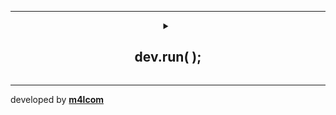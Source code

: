 <!--```java
import SoftwareDeveloper;

// Class that represents a developer.
public class Developer extends SoftwareDeveloper {

    // Attributes
    private String name = "malcom foca";
    private Date born = 12/18/89;
    private String nationality = "argentina";		
    private String high school = "national technological university";
    private String bio = "Developer passionate about technology and innovation.
                          Interested in open source projects and always learning something new.";

    // Metods
    public void develop(String lang) {
        System.out.println("developing in " + lang);
    }

    public void solveProblems() {
        System.out.println("solving problems efficiently.");
    }

    public void collaborate() {
        System.out.println("collaborating effectively in development teams.");
    }

    public void learn() {
        System.out.println("learning new technologies and best practices.");
    }

    public void languages() {
        System.out.println("languages spoken:");
        System.out.println("spanish");
        System.out.println("english");
    }

    // Main
    public static void main(String[] args) {
        Developer dev = new Developer();
        dev.develop("Java");
        dev.solveProblems();
        dev.collaborate();
        dev.learn();
        dev.languages();
    }
}
```-->
<hr>

<details align="middle">    
<summary>
    <h2>dev.run( );</h2>
</summary>
<hr>
<br>

[![Typing SVG](https://readme-typing-svg.demolab.com?font=Fira+Code&size=30&pause=1000&color=AA47F7&center=true&random=false&width=578&lines=software+developer+student;web+developer;allways+learning+new+things)](https://git.io/typing-svg)
<hr>

### Programming Languages

![C](https://img.shields.io/badge/C-00599C?style=for-the-badge&logo=c&logoColor=white)
![.Net](https://img.shields.io/badge/.NET-5C2D91?style=for-the-badge&logo=.net&logoColor=white)
![C#](https://img.shields.io/badge/C%23-239120?style=for-the-badge&logo=c-sharp&logoColor=white)
![JS](https://img.shields.io/badge/JavaScript-F7DF1E?style=for-the-badge&logo=javascript&logoColor=black)
![Python](https://img.shields.io/badge/Python-3776AB?style=for-the-badge&logo=python&logoColor=white)
<hr>

### Skills

![Git](https://img.shields.io/badge/GIT-E44C30?style=for-the-badge&logo=git&logoColor=white)
![Azure](https://img.shields.io/badge/microsoft%20azure-0089D6?style=for-the-badge&logo=microsoft-azure&logoColor=white)
![Bootstrap](https://img.shields.io/badge/Bootstrap-563D7C?style=for-the-badge&logo=bootstrap&logoColor=white)
![Powershell](https://img.shields.io/badge/powershell-5391FE?style=for-the-badge&logo=powershell&logoColor=white)
![HTML](https://img.shields.io/badge/HTML5-E34F26?style=for-the-badge&logo=html5&logoColor=white)
![CSS](https://img.shields.io/badge/CSS3-1572B6?style=for-the-badge&logo=css3&logoColor=white)
![Json](https://img.shields.io/badge/json%20web%20tokens-323330?style=for-the-badge&logo=json-web-tokens&logoColor=pink)
![Spring](https://img.shields.io/badge/Spring-6DB33F?style=for-the-badge&logo=spring&logoColor=white)
<hr>

### Databases

![Mysql](https://img.shields.io/badge/MySQL-005C84?style=for-the-badge&logo=mysql&logoColor=white)
![Postgresql](https://img.shields.io/badge/PostgreSQL-316192?style=for-the-badge&logo=postgresql&logoColor=white)
<hr>

### Operating Systems

![Debian](https://img.shields.io/badge/Debian-A81D33?style=for-the-badge&logo=debian&logoColor=white)
![Linux](https://img.shields.io/badge/Linux-FCC624?style=for-the-badge&logo=linux&logoColor=black)
![Windows](https://img.shields.io/badge/Windows-0078D6?style=for-the-badge&logo=windows&logoColor=white)
![Ubuntu](https://img.shields.io/badge/Ubuntu-E95420?style=for-the-badge&logo=ubuntu&logoColor=white)
<hr>

### Ide

![Netbeans](https://img.shields.io/badge/apache%20netbeans-1B6AC6?style=for-the-badge&logo=apache%20netbeans%20IDE&logoColor=white)
![Colab](https://img.shields.io/badge/Colab-F9AB00?style=for-the-badge&logo=googlecolab&color=525252)
![Intellij](https://img.shields.io/badge/IntelliJ_IDEA-000000.svg?style=for-the-badge&logo=intellij-idea&logoColor=white)
![Visual-studio](https://img.shields.io/badge/Visual_Studio-5C2D91?style=for-the-badge&logo=visual%20studio&logoColor=white)
![Sublime-text](https://img.shields.io/badge/sublime_text-%23575757.svg?&style=for-the-badge&logo=sublime-text&logoColor=important)
![Visual-studio-code](https://img.shields.io/badge/Visual_Studio_Code-0078D4?style=for-the-badge&logo=visual%20studio%20code&logoColor=white)
<hr>

### Projects

![###](https://github-readme-stats.vercel.app/api/pin/?username=m4lcom&repo=agenda-python&theme=tokyonight)
![###](https://github-readme-stats.vercel.app/api/pin/?username=m4lcom&repo=supermarketWeb&theme=tokyonight)

<hr>

### Stats
  
<img src="https://github-readme-stats.vercel.app/api/top-langs/?username=m4lcom&theme=tokyonight"/>
<img src="https://github-readme-stats.vercel.app/api/top-langs/?username=m4lcom&layout=compact&theme=tokyonigth"/>


|                                                                     Vishal's Stats                                                                     |
|:------------------------------------------------------------------------------------------------------------------------------------------------------:|
| ![Vishal's 𝚐𝚒𝚝𝚑𝚞𝚋 𝚐𝚛𝚊𝚙𝚑](https://activity-graph.herokuapp.com/graph?username=m4lcom&theme=react-dark&hide_border=true&area=true) |
| ![Vishal's github stats](https://github-readme-stats.vercel.app/api?username=m4lcom&show_icons=true&theme=github_dark)              | 
| ![Vishal's GitHub Streak](https://github-readme-streak-stats.herokuapp.com/?user=m4lcom&theme=algolia)                    | 
    

|                                                                                                      Vishal's Stars                                                                                                       |                                                           Top Languages                                                           |      
|:-------------------------------------------------------------------------------------------------------------------------------------------------------------------------------------------------------------------------:|:---------------------------------------------------------------------------------------------------------------------------------:|
| ![Github Stars](https://github-readme-stats.vercel.app/api?username=I-am-vishalmaurya&show_icons=true&locale=en&count_private=true&hide_rank=true&custom_title=My%20GitHub%20Stats&disable_animations=true&theme=algolia) | ![Top Langs](https://github-readme-stats.vercel.app/api/top-langs/?username=Aditya664&langs_count=8&theme=algolia&layout=compact) |




### Certifications
<hr>

### Connect with Me
<hr>

[![Gmail](https://img.shields.io/badge/Gmail-D14836?style=for-the-badge&logo=gmail&logoColor=white)](https://www.w3schools.com/c/index.php)
[![Discord](https://img.shields.io/badge/Discord-7289DA?style=for-the-badge&logo=discord&logoColor=white)
[![Linkedin](https://img.shields.io/badge/LinkedIn-0077B5?style=for-the-badge&logo=linkedin&logoColor=white)
[![Linkedin]()
[![Linkedin]()
[![Linkedin]()
[![Linkedin]()
[![Linkedin]()
[![Linkedin]()

[![]()


<hr>
<hr>
<hr>
<hr>









https://img.shields.io/badge/Gmail-D14836?style=for-the-badge&logo=gmail&logoColor=white

 <a href="#"><img alt="C" src="https://img.shields.io/badge/C%20-%232370ED.svg?logo=c&logoColor=white"></a>

</details>

<hr>

developed by **[m4lcom](https://github.com/m4lcom)**

  

<!--
**m4lcom/m4lcom** is a ✨ _special_ ✨ repository because its `README.md` (this file) appears on your GitHub profile.

Here are some ideas to get you started:

- 🔭 I’m currently working on ...
- 🌱 I’m currently learning ...
- 👯 I’m looking to collaborate on ...
- 🤔 I’m looking for help with ...
- 💬 Ask me about ...
- 📫 How to reach me: ...
- 😄 Pronouns: ...
- ⚡ Fun fact: ...
-->
